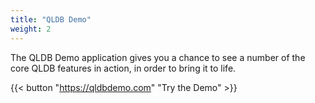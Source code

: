 ```yaml
---
title: "QLDB Demo"
weight: 2
---
```


The QLDB Demo application gives you a chance to see a number of the core QLDB features in action, in order to bring it to life.

{{< button "https://qldbdemo.com" "Try the Demo" >}}
